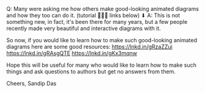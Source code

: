 Q: Many were asking me how others make good-looking animated diagrams and how they too can do it.
(tutorial 👨‍🏫📓 links below) ⬇
A: This is not something new, in fact, it's been there for many years, but a few people recently made very beautiful and interactive diagrams with it. 

So now, if you would like to learn how to make such good-looking animated diagrams here are some good resources:
https://lnkd.in/gRzaZZui
https://lnkd.in/gRAsgQTE
https://lnkd.in/gKx3mqnw

Hope this will be useful for many who would like to learn how to make such things and ask questions to authors but get no answers from them. 

Cheers, 
Sandip Das
